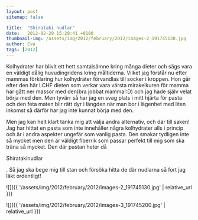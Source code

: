 ```yaml
---
layout: post
sitemap: false

title:  "Shirataki nudlar"
date:   2012-02-29 15:29:41 +0100
thumbnail-img: /assets/img/2012/february/2012/images-2_191745130.jpg
author: Eva
tags: [2012]
---
```


Kolhydrater har blivit ett hett samtalsämne kring många dieter och sägs vara en väldigt dålig huvudingridens kring måltiderna. Vilket jag förstår nu efter mammas förklaring hur kolhydrater förvandlas till socker i kroppen. Hon går efter den här LCHF dieten som verkar vara värsta mirakelkuren för mamma har gått ner massor med den(bra jobbat mamma!:D) och jag hade själv velat börja med den. Men tyvärr så har jag en svag plats i mitt hjärta för pasta och den feta maten blir rätt dyr i längden när man bor i lägenhet med liten inkomst så därför har jag inte kunnat börja med den. 

Men jag kan helt klart tänka mig att välja andra alternativ, och där till saken! Jag har hittat en pasta som inte innehåller några kolhydrater alls i princip och är i andra aspekter ungefär som vanlig pasta. Den smakar tydligen inte så mycket men den är väldigt fiberrik som passar perfekt till mig som ska träna så mycket. Den där pastan heter då 

Shiratakinudlar

. Så jag ska bege mig till stan och försöka hitta de där nudlarna så fort jag läkt ordentligt!

![]({{ '/assets/img/2012/february/2012/images-2_191745130.jpg'  | relative_url }})

![]({{ '/assets/img/2012/february/2012/images-3_191745200.jpg'  | relative_url }})

